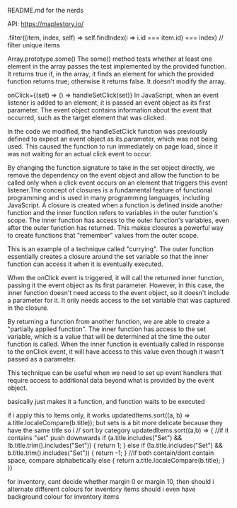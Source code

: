 README.md for the nerds

API: https://maplestory.io/ 

  .filter((item, index, self) => self.findIndex(i => i.id === item.id) === index) // filter unique items

Array.prototype.some()
The some() method tests whether at least one element in the array passes the test implemented by the provided function. It returns true if, in the array, it finds an element for which the provided function returns true; otherwise it returns false. It doesn't modify the array.

  onClick={(set) => () => handleSetClick(set)}
In JavaScript, when an event listener is added to an element, it is passed an event object as its first parameter. The event object contains information about the event that occurred, such as the target element that was clicked.

In the code we modified, the handleSetClick function was previously defined to expect an event object as its parameter, which was not being used. This caused the function to run immediately on page load, since it was not waiting for an actual click event to occur.

By changing the function signature to take in the set object directly, we remove the dependency on the event object and allow the function to be called only when a click event occurs on an element that triggers this event listener.The concept of closures is a fundamental feature of functional programming and is used in many programming languages, including JavaScript. A closure is created when a function is defined inside another function and the inner function refers to variables in the outer function's scope. The inner function has access to the outer function's variables, even after the outer function has returned. This makes closures a powerful way to create functions that "remember" values from the outer scope.

This is an example of a technique called "currying". The outer function essentially creates a closure around the set variable so that the inner function can access it when it is eventually executed.

When the onClick event is triggered, it will call the returned inner function, passing it the event object as its first parameter. However, in this case, the inner function doesn't need access to the event object, so it doesn't include a parameter for it. It only needs access to the set variable that was captured in the closure.

By returning a function from another function, we are able to create a "partially applied function". The inner function has access to the set variable, which is a value that will be determined at the time the outer function is called. When the inner function is eventually called in response to the onClick event, it will have access to this value even though it wasn't passed as a parameter.

This technique can be useful when we need to set up event handlers that require access to additional data beyond what is provided by the event object.

basically just makes it a function, and function waits to be executed

if i apply this to items only, it works 
updatedItems.sort((a, b) => a.title.localeCompare(b.title));
but sets is a bit more delicate because they have the same title 
so i 
 // sort by category
                updatedItems.sort((a,b) => {
                    //if it contains "set" push downwards
                    if (a.title.includes("Set") && !b.title.trim().includes("Set")) {
                        return 1;
                    }
                    else if (!a.title.includes("Set") && b.title.trim().includes("Set")) {
                        return -1;
                    }
                    //if both contain/dont contain space, compare alphabetically
                    else {
                        return a.title.localeCompare(b.title);
                    }
                })


for inventory, cant decide whether margin 0 or margin 10, 
then should i alternate different colours for inventory items 
should i even have background colour for inventory items 